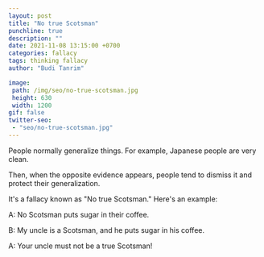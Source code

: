 ```yaml
---
layout: post
title: "No true Scotsman"
punchline: true
description: ""
date: 2021-11-08 13:15:00 +0700
categories: fallacy
tags: thinking fallacy
author: "Budi Tanrim"

image:
 path: /img/seo/no-true-scotsman.jpg
 height: 630
 width: 1200
gif: false
twitter-seo: 
 - "seo/no-true-scotsman.jpg"
---
```


People normally generalize things. For example, Japanese people are very clean.

Then, when the opposite evidence appears, people tend to dismiss it and protect their generalization.

It's a fallacy known as "No true Scotsman." Here's an example:

A: No Scotsman puts sugar in their coffee.

B: My uncle is a Scotsman, and he puts sugar in his coffee.

A: Your uncle must not be a true Scotsman!


